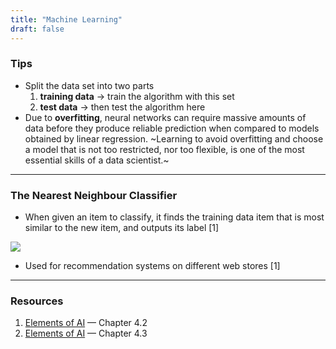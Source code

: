 ```yaml
---
title: "Machine Learning"
draft: false
---
```


### Tips

-   Split the data set into two parts
    1.  **training data** → train the algorithm with this set
    2.  **test data** → then test the algorithm here
-   Due to **overfitting**, neural networks can require massive amounts of data before they produce reliable prediction when compared to models obtained by linear regression. ~Learning to avoid overfitting and choose a model that is not too restricted, nor too flexible, is one of the most essential skills of a data scientist.~

* * *

### The Nearest Neighbour Classifier

-   When given an item to classify, it finds the training data item that is most similar to the new item, and outputs its label [1]

<img src="/img/content/ai/nearest-neightbour-classifier.png" class="img-fluid figure-img img-custom">

-   Used for recommendation systems on different web stores [1]

* * *

### Resources

1.  [Elements of AI](https://course.elementsofai.com/4/2) — Chapter 4.2
2.  [Elements of AI](https://course.elementsofai.com/4/3) — Chapter 4.3

